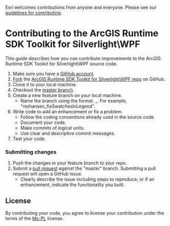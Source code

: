 Esri welcomes contributions from anyone and everyone. Please see our
[guidelines for contributing](https://github.com/esri/contributing).

# Contributing to the ArcGIS Runtime SDK Toolkit for Silverlight\WPF

This guide describes how you can contribute improvements to the ArcGIS Runtime SDK Toolkit for Silverlight\WPF source code.

1. Make sure you have a [GitHub account](https://github.com/signup/free).
2. [Fork](https://help.github.com/articles/fork-a-repo) the [ArcGIS Runtime SDK Toolkit for Silverlight\WPF repo](https://github.com/Esri/arcgis-toolkit-sl-wpf/) on GitHub.
3. Clone it to your local machine.
4. Checkout the [master branch](https://github.com/Esri/arcgis-toolkit-sl-wpf/tree/master).
5. Create a new feature branch on your local machine.
    * Name the branch using the format: <username>_<short description of contents>.  For example, "rexhansen_fixSwatchesInLegend".
6. Write code to add an enhancement or fix a problem.  
    * Follow the coding conventions already used in the source code.
    * Document your code.
    * Make commits of logical units.  
    * Use clear and descriptive commit messages.
7. Test your code.

### Submitting changes
1. Push the changes in your feature branch to your repo.
2. Submit a [pull request](https://help.github.com/articles/using-pull-requests) against the "master" branch. Submitting a pull request will open a GitHub issue.
    * Clearly describe the issue including steps to reproduce; or if an enhancement, indicate the functionality you built.

## License
By contributing your code, you agree to license your contribution under the terms of the [Ms-PL](license.txt) license.  

